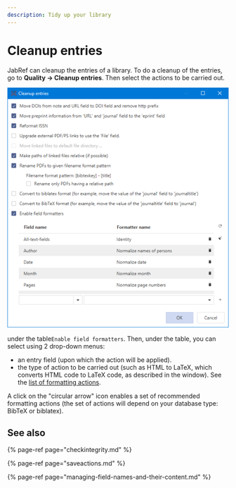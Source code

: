 ```yaml
---
description: Tidy up your library
---
```


# Cleanup entries

JabRef can cleanup the entries of a library. To do a cleanup of the entries, go to **Quality → Cleanup entries**. Then select the actions to be carried out.

![The Cleanup entries dialog](../.gitbook/assets/cleanupdialog%20%282%29%20%282%29%20%282%29%20%282%29%20%282%29%20%282%29%20%282%29%20%283%29.png)

under the table`Enable field formatters`. Then, under the table, you can select using 2 drop-down menus:

* an entry field \(upon which the action will be applied\).
* the type of action to be carried out \(such as HTML to LaTeX, which converts HTML code to LaTeX code, as described in the window\).​ See the [list of formatting actions](saveactions.md).

A click on the "circular arrow" icon enables a set of recommended formatting actions \(the set of actions will depend on your database type: BibTeX or biblatex\).

## See also

{% page-ref page="checkintegrity.md" %}

{% page-ref page="saveactions.md" %}

{% page-ref page="managing-field-names-and-their-content.md" %}


